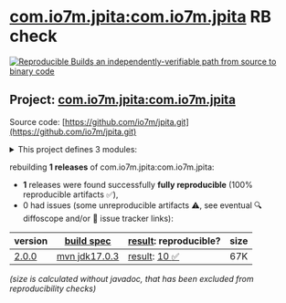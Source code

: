 [com.io7m.jpita:com.io7m.jpita](https://central.sonatype.com/artifact/com.io7m.jpita/com.io7m.jpita/versions) RB check
=======

[![Reproducible Builds](https://reproducible-builds.org/images/logos/rb.svg) an independently-verifiable path from source to binary code](https://reproducible-builds.org/)

## Project: [com.io7m.jpita:com.io7m.jpita](https://central.sonatype.com/artifact/com.io7m.jpita/com.io7m.jpita/versions)

Source code: [https://github.com/io7m/jpita.git](https://github.com/io7m/jpita.git)

<details><summary>This project defines 3 modules:</summary>

* [com.io7m.jpita:com.io7m.jpita](https://central.sonatype.com/artifact/com.io7m.jpita/com.io7m.jpita/2.0.0)
* [com.io7m.jpita:com.io7m.jpita.core](https://central.sonatype.com/artifact/com.io7m.jpita/com.io7m.jpita.core/2.0.0)
* [com.io7m.jpita:com.io7m.jpita.documentation](https://central.sonatype.com/artifact/com.io7m.jpita/com.io7m.jpita.documentation/2.0.0)
</details>

rebuilding **1 releases** of com.io7m.jpita:com.io7m.jpita:
- **1** releases were found successfully **fully reproducible** (100% reproducible artifacts :white_check_mark:),
- 0 had issues (some unreproducible artifacts :warning:, see eventual :mag: diffoscope and/or :memo: issue tracker links):

| version | [build spec](/BUILDSPEC.md) | [result](https://reproducible-builds.org/docs/jvm/): reproducible? | size |
| -- | --------- | ------ | -- |
| [2.0.0](https://central.sonatype.com/artifact/com.io7m.jpita/com.io7m.jpita/2.0.0/pom) | [mvn jdk17.0.3](com.io7m.jpita-2.0.0.buildspec) | [result](com.io7m.jpita-2.0.0.buildinfo): [10 :white_check_mark: ](com.io7m.jpita-2.0.0.buildcompare) | 67K |

<i>(size is calculated without javadoc, that has been excluded from reproducibility checks)</i>
